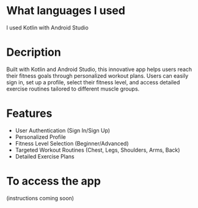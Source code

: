 # What languages I used
I used Kotlin with Android Studio
# Decription
Built with Kotlin and Android Studio, this innovative app helps users reach their fitness goals through personalized workout plans. Users can easily sign in, set up a profile, select their fitness level, and access detailed exercise routines tailored to different muscle groups.
# Features
* User Authentication (Sign In/Sign Up)
* Personalized Profile
* Fitness Level Selection (Beginner/Advanced)
* Targeted Workout Routines (Chest, Legs, Shoulders, Arms, Back)
* Detailed Exercise Plans
# To access the app
(instructions coming soon)
